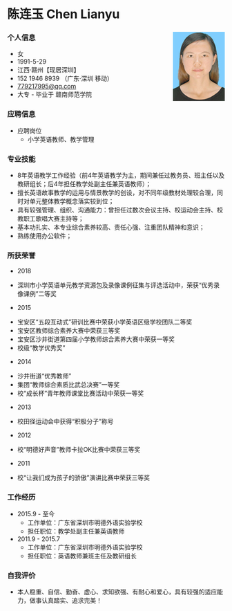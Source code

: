 # 陈连玉 Chen Lianyu

### 个人信息<img src="cly.jpg" alt="ellena" align="right">

- 女
- 1991-5-29
- 江西·赣州【现居深圳】
- 152 1946 8939  （广东·深圳 移动）
- 779217995@qq.com
- 大专 - 毕业于 赣南师范学院

### 应聘信息

- 应聘岗位
	* 小学英语教师、教学管理


### 专业技能

- 8年英语教学工作经验（前4年英语教学为主，期间兼任过教务员、班主任以及教研组长；后4年担任教学处副主任兼英语教师）；
- 擅长英语故事教学的运用与情景教学的创设，对不同年级教材处理较合理，同时对单元整体教学概念落实较到位；
- 具有较强管理、组织、沟通能力：曾担任过数次会议主持、校运动会主持、校教职工歌唱大赛主持等；
- 基本功扎实、本专业综合素养较高、责任心强、注重团队精神和意识；
- 熟练使用办公软件；

### 所获荣誉

- 2018
 *  深圳市小学英语单元教学资源包及录像课例征集与评选活动中，荣获“优秀录像课例”二等奖
- 2015
 *  宝安区“五段互动式”研训比赛中荣获小学英语区级学校团队二等奖
 *  宝安区教师综合素养大赛中荣获三等奖
 *  宝安区沙井街道第四届小学教师综合素养大赛中荣获一等奖 
 *  校级“教学优秀奖” 
- 2014
 *  沙井街道“优秀教师”
 *  集团“教师综合素质比武总决赛”一等奖
 *  校“成长杯”青年教师课堂比赛活动中荣获一等奖
- 2013
 *  校田径运动会中获得“积极分子”称号
- 2012
 *  校“明德好声音”教师卡拉OK比赛中荣获三等奖
- 2011
 *  校“让我们成为孩子的骄傲”演讲比赛中荣获三等奖

### 工作经历

- 2015.9 - 至今
	- 工作单位：广东省深圳市明德外语实验学校
	- 担任职位：教学处副主任兼英语教师
- 2011.9 - 2015.7
	- 工作单位：广东省深圳市明德外语实验学校
	- 担任职位：英语教师兼班主任及教研组长

### 自我评价
- 本人稳重、自信、勤奋、虚心、求知欲强、有耐心和爱心，具有较强的适应能力，做事认真踏实、追求完美！
